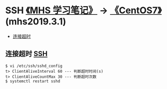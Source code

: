 # SSH [《MHS 学习笔记》] -> [《CentOS7》]  (mhs2019.3.1)

- [连接超时]

## <span id="time-out">连接超时</span> [SSH]
```
$ vi /etc/ssh/sshd_config
t> ClientAliveInterval 60 --- 判断超时时间(s)
t> ClientAliveCountMax 30 --- 判断超时次数
$ systemctl restart sshd
```

##
[《MHS 学习笔记》]: https://mhsnet.github.io/note/ "《MHS 学习笔记》"
[《CentOS7》]: https://mhsnet.github.io/note/os/centos7/index.html "《CentOS7》"
[SSH]: https://mhsnet.github.io/note/os/centos7/others/ssh.html "SSH"

[连接超时]: https://mhsnet.github.io/note/os/centos7/others/ssh.html#time-out "连接超时(Time Out)"